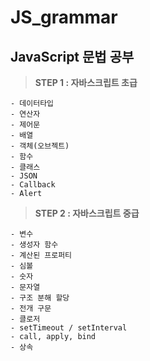 # JS_grammar
## JavaScript 문법 공부
> **STEP 1 : 자바스크립트 초급**

    - 데이터타입
    - 연산자
    - 제어문
    - 배열
    - 객체(오브젝트)
    - 함수
    - 클래스
    - JSON
    - Callback
    - Alert

> **STEP 2 : 자바스크립트 중급**

    - 변수
    - 생성자 함수
    - 계산된 프로퍼티
    - 심볼
    - 숫자
    - 문자열
    - 구조 분해 할당
    - 전개 구문
    - 클로저
    - setTimeout / setInterval
    - call, apply, bind
    - 상속

